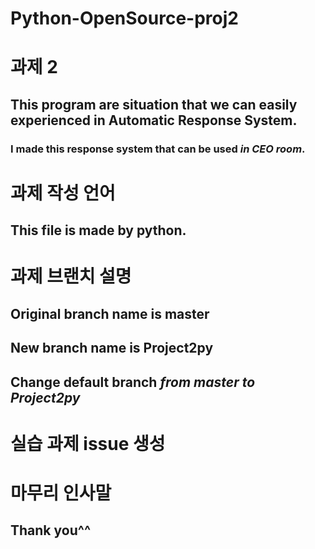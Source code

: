 # Python-OpenSource-proj2

# 과제 2

## This program are situation that we can easily experienced in **Automatic Response System**.  
### I made this response system that can be used ***in CEO room***.


# 과제 작성 언어

## This file is made by **python**.

# 과제 브랜치 설명

## Original branch name is **master**  
## New branch name is **Project2py**
## Change default branch ***from master to Project2py***

# 실습 과제 issue 생성




# 마무리 인사말

## Thank you^^
